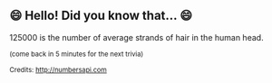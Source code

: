 ## :smile: Hello! Did you know that... :smile:
125000 is the number of average strands of hair in the human head.

<sup>(come back in 5 minutes for the next trivia)</sup>


<sup>Credits: http://numbersapi.com</sup>
